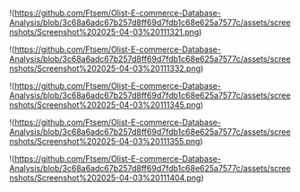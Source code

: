 !(https://github.com/Ftsem/Olist-E-commerce-Database-Analysis/blob/3c68a6adc67b257d8ff69d7fdb1c68e625a7577c/assets/screenshots/Screenshot%202025-04-03%20111321.png)


!(https://github.com/Ftsem/Olist-E-commerce-Database-Analysis/blob/3c68a6adc67b257d8ff69d7fdb1c68e625a7577c/assets/screenshots/Screenshot%202025-04-03%20111332.png)


!(https://github.com/Ftsem/Olist-E-commerce-Database-Analysis/blob/3c68a6adc67b257d8ff69d7fdb1c68e625a7577c/assets/screenshots/Screenshot%202025-04-03%20111345.png)


!(https://github.com/Ftsem/Olist-E-commerce-Database-Analysis/blob/3c68a6adc67b257d8ff69d7fdb1c68e625a7577c/assets/screenshots/Screenshot%202025-04-03%20111355.png)


!(https://github.com/Ftsem/Olist-E-commerce-Database-Analysis/blob/3c68a6adc67b257d8ff69d7fdb1c68e625a7577c/assets/screenshots/Screenshot%202025-04-03%20111404.png)
